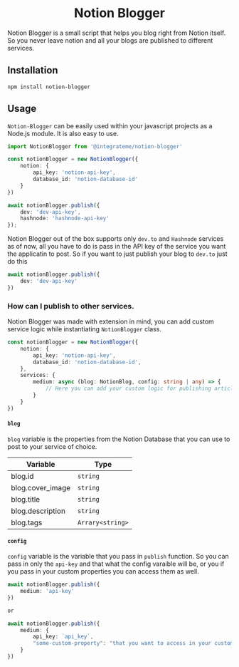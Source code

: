 <div align="center">

<h1>Notion Blogger</h1>

</div>

Notion Blogger is a small script that helps you blog right from Notion itself. So you never leave notion and all your blogs are published to different services. 

## Installation 
```
npm install notion-blogger
```

## Usage
`Notion-Blogger` can be easily used within your javascript projects as a Node.js module. It is also easy to use. 

```ts
import NotionBlogger from '@integrateme/notion-blogger'

const notionBlogger = new NotionBlogger({
    notion: {
        api_key: 'notion-api-key',
        database_id: 'notion-database-id'
    }
})

await notionBlogger.publish({
    dev: 'dev-api-key',
    hashnode: 'hashnode-api-key'
});

```
Notion Blogger out of the box supports only `dev.to` and `Hashnode` services as of now, all you have to do is pass in the API key of the service you want the applicatin to post. So if you want to just publish your blog to `dev.to` just do this 

```ts
await notionBlogger.publish({
    dev: 'dev-api-key'
})
```

### How can I publish to other services. 
Notion Blogger was made with extension in mind, you can add custom service logic while instantiating `NotionBlogger` class. 

```ts
const notionBlogger = new NotionBlogger({
    notion: {
        api_key: 'notion-api-key',
        database_id: 'notion-database-id',
    },
    services: {
        medium: async (blog: NotionBlog, config: string | any) => {
            // Here you can add your custom logic for publishing article in medium. 
        }
    }
})
```
#### `blog`

`blog` variable is the properties from the Notion Database that you can use to post to your service of choice. 


|Variable|Type|
|--------|----|
|blog.id | `string`|
|blog.cover_image| `string`|
|blog.title| `string`|
|blog.description| `string`|
|blog.tags| `Arrary<string>`|

#### `config`
`config` variable is the variable that you pass in `publish` function. So you can pass in only the `api-key` and that what the config varaible will be, or you if you pass in your custom properties you can access them as well. 

```ts
await notionBlogger.publish({
    medium: 'api-key'
})

or 

await notionBlogger.publish({
    medium: {
        api_key: `api_key`,
        "some-custom-property": "that you want to access in your custom function"
    }
})
```

